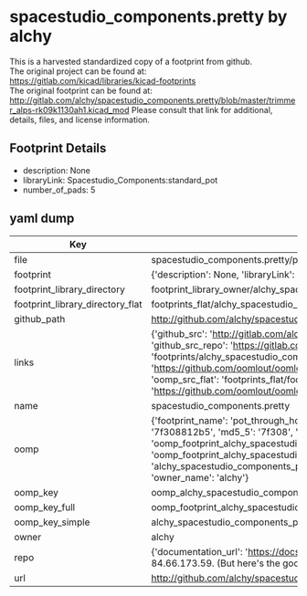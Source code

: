# spacestudio_components.pretty by alchy  
This is a harvested standardized copy of a footprint from github.  
The original project can be found at:  
https://gitlab.com/kicad/libraries/kicad-footprints  
The original footprint can be found at:
http://gitlab.com/alchy/spacestudio_components.pretty/blob/master/trimmer_alps-rk09k1130ah1.kicad_mod
Please consult that link for additional, details, files, and license information.  
## Footprint Details
* description: None  
* libraryLink: Spacestudio_Components:standard_pot  
* number_of_pads: 5  
## yaml dump  
| Key | Value |  
| --- | --- |  
| file | spacestudio_components.pretty/pot_through_hole.kicad_mod |  
| footprint | {'description': None, 'libraryLink': 'Spacestudio_Components:standard_pot', 'number_of_pads': 5} |  
| footprint_library_directory | footprint_library_owner/alchy_spacestudio_components.pretty |  
| footprint_library_directory_flat | footprints_flat/alchy_spacestudio_components_pot_through_hole/working |  
| github_path | http://github.com/alchy/spacestudio_components.pretty/blob/master/pot_through_hole.kicad_mod |  
| links | {'github_src': 'http://gitlab.com/alchy/spacestudio_components.pretty/blob/master/trimmer_alps-rk09k1130ah1.kicad_mod', 'github_src_repo': 'https://gitlab.com/kicad/libraries/kicad-footprints', 'oomp_bot': 'footprints/alchy_spacestudio_components_pot_through_hole/working', 'oomp_bot_github': 'https://github.com/oomlout/oomlout_oomp_footprint_bot/tree/main/footprints/alchy_spacestudio_components_pot_through_hole/working', 'oomp_src_flat': 'footprints_flat/footprints_flat/alchy_spacestudio_components_pot_through_hole/working', 'oomp_src_flat_github': 'https://github.com/oomlout/oomlout_oomp_footprint_src/tree/main/footprints_flat/alchy_spacestudio_components_pot_through_hole/working'} |  
| name | spacestudio_components.pretty |  
| oomp | {'footprint_name': 'pot_through_hole', 'library_name': 'spacestudio_components', 'md5': '7f308812b586f11fdb31c179cbc0a0a0', 'md5_10': '7f308812b5', 'md5_5': '7f308', 'md5_6': '7f3088', 'oomp_key': 'oomp_alchy_spacestudio_components_pot_through_hole', 'oomp_key_extra': 'oomp_footprint_alchy_spacestudio_components_pot_through_hole', 'oomp_key_full': 'oomp_footprint_alchy_spacestudio_components_pot_through_hole_7f3088', 'oomp_key_simple': 'alchy_spacestudio_components_pot_through_hole', 'original_filename': 'spacestudio_components.pretty/pot_through_hole.kicad_mod', 'owner_name': 'alchy'} |  
| oomp_key | oomp_alchy_spacestudio_components_pot_through_hole |  
| oomp_key_full | oomp_footprint_alchy_spacestudio_components_pot_through_hole |  
| oomp_key_simple | alchy_spacestudio_components_pot_through_hole |  
| owner | alchy |  
| repo | {'documentation_url': 'https://docs.github.com/rest/overview/resources-in-the-rest-api#rate-limiting', 'message': "API rate limit exceeded for 84.66.173.59. (But here's the good news: Authenticated requests get a higher rate limit. Check out the documentation for more details.)"} |  
| url | http://github.com/alchy/spacestudio_components.pretty |  


